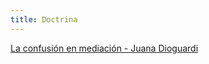 ```yaml
---
title: Doctrina
---
```

[La confusión en mediación - Juana Dioguardi](https://sitio-mediadores.netlify.com/doctrina/la-confusion-en-mediacion/index.html)

